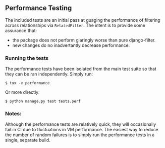 
## Performance Testing

The included tests are an initial pass at guaging the performance of filtering across
relationships via `RelatedFilter`. The intent is to provide some assurance that:

- the package does not perform glaringly worse than pure django-filter.
- new changes do no inadvertantly decrease performance.


### Running the tests

The performance tests have been isolated from the main test suite so that they can be
ran independently. Simply run:

    $ tox -e performance

Or more directly:

    $ python manage.py test tests.perf


### Notes:

Although the performance tests are relatively quick, they will occasionally fail in CI
due to fluctuations in VM performance. The easiest way to reduce the number of random
failures is to simply run the performance tests in a single, separate build.

